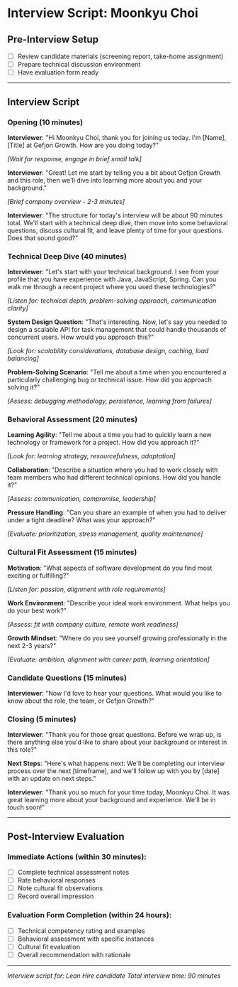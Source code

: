 # Interview Script: Moonkyu Choi

## Pre-Interview Setup
- [ ] Review candidate materials (screening report, take-home assignment)
- [ ] Prepare technical discussion environment
- [ ] Have evaluation form ready

---

## Interview Script

### Opening (10 minutes)

**Interviewer**: "Hi Moonkyu Choi, thank you for joining us today. I'm [Name], [Title] at Gefjon Growth. How are you doing today?"

*[Wait for response, engage in brief small talk]*

**Interviewer**: "Great! Let me start by telling you a bit about Gefjon Growth and this role, then we'll dive into learning more about you and your background."

*[Brief company overview - 2-3 minutes]*

**Interviewer**: "The structure for today's interview will be about 90 minutes total. We'll start with a technical deep dive, then move into some behavioral questions, discuss cultural fit, and leave plenty of time for your questions. Does that sound good?"

### Technical Deep Dive (40 minutes)

**Interviewer**: "Let's start with your technical background. I see from your profile that you have experience with Java, JavaScript, Spring. Can you walk me through a recent project where you used these technologies?"

*[Listen for: technical depth, problem-solving approach, communication clarity]*

**System Design Question**:
"That's interesting. Now, let's say you needed to design a scalable API for task management that could handle thousands of concurrent users. How would you approach this?"

*[Look for: scalability considerations, database design, caching, load balancing]*

**Problem-Solving Scenario**:
"Tell me about a time when you encountered a particularly challenging bug or technical issue. How did you approach solving it?"

*[Assess: debugging methodology, persistence, learning from failures]*

### Behavioral Assessment (20 minutes)

**Learning Agility**:
"Tell me about a time you had to quickly learn a new technology or framework for a project. How did you approach it?"

*[Look for: learning strategy, resourcefulness, adaptation]*

**Collaboration**:
"Describe a situation where you had to work closely with team members who had different technical opinions. How did you handle it?"

*[Assess: communication, compromise, leadership]*

**Pressure Handling**:
"Can you share an example of when you had to deliver under a tight deadline? What was your approach?"

*[Evaluate: prioritization, stress management, quality maintenance]*

### Cultural Fit Assessment (15 minutes)

**Motivation**:
"What aspects of software development do you find most exciting or fulfilling?"

*[Listen for: passion, alignment with role requirements]*

**Work Environment**:
"Describe your ideal work environment. What helps you do your best work?"

*[Assess: fit with company culture, remote work readiness]*

**Growth Mindset**:
"Where do you see yourself growing professionally in the next 2-3 years?"

*[Evaluate: ambition, alignment with career path, learning orientation]*

### Candidate Questions (15 minutes)

**Interviewer**: "Now I'd love to hear your questions. What would you like to know about the role, the team, or Gefjon Growth?"

### Closing (5 minutes)

**Interviewer**: "Thank you for those great questions. Before we wrap up, is there anything else you'd like to share about your background or interest in this role?"

**Next Steps**:
"Here's what happens next: We'll be completing our interview process over the next [timeframe], and we'll follow up with you by [date] with an update on next steps."

**Interviewer**: "Thank you so much for your time today, Moonkyu Choi. It was great learning more about your background and experience. We'll be in touch soon!"

---

## Post-Interview Evaluation

### Immediate Actions (within 30 minutes):
- [ ] Complete technical assessment notes
- [ ] Rate behavioral responses
- [ ] Note cultural fit observations
- [ ] Record overall impression

### Evaluation Form Completion (within 24 hours):
- [ ] Technical competency rating and examples
- [ ] Behavioral assessment with specific instances
- [ ] Cultural fit evaluation
- [ ] Overall recommendation with rationale

---
*Interview script for: Lean Hire candidate*
*Total interview time: 90 minutes*
